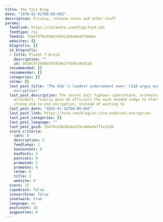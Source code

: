 ```yaml
---
title: The Tuta Blog
date: "1970-01-01T00:00:00Z"
description: Privacy, release notes and other stuff
params:
  feedlink: https://tutanota.com/blog/feed.xml
  feedtype: rss
  feedid: 73eb79f8c590d7d6411b0adbebf9e0ac
  websites: {}
  blogrolls: []
  in_blogrolls:
  - title: Planet F-Droid
    description: ""
    id: dd10c3f20d0a7d7918e1f4184c0bd118
  recommended: []
  recommender: []
  categories: []
  relme: {}
  last_post_title: 'The USA''s loudest endorsement ever: CISA urges everyone to use
    encryption!'
  last_post_description: The recent Salt Typhoon cyberattack, orchestrated by Chinese
    attackers, finally gave US officials the much needed nudge to start endorsing
    strong end-to-end encryption, instead of wanting to
  last_post_date: "2025-01-16T00:00:00Z"
  last_post_link: https://tuta.com/blog/us-cisa-endorses-encryption
  last_post_categories: []
  last_post_language: ""
  last_post_guid: 2da79ce5b10a4e529cab0ada7f1c21d5
  score_criteria:
    cats: 0
    description: 3
    feedlangs: 1
    hasContent: 0
    hasPosts: 3
    postcats: 0
    promoted: 5
    promotes: 0
    relme: 0
    title: 3
    website: 0
  score: 15
  ispodcast: false
  isnoarchive: false
  innetwork: true
  language: en
  postcount: 20
  avgpostlen: 0
---
```

